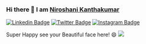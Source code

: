 ### Hi there 👋 I am <a href="https://niroportfolio.netlify.app/">Niroshani Kanthakumar</a>

[![Linkedin Badge](https://img.shields.io/badge/-LinkedIn-0e76a8?style=flat-square&logo=Linkedin&logoColor=white)](https://www.linkedin.com/in/niroshanikanthakumar)
[![Twitter Badge](https://img.shields.io/badge/-Twitter-00acee?style=flat-square&logo=Twitter&logoColor=white)](https://twitter.com/techgirlniro)
[![Instagram Badge](https://img.shields.io/badge/-Instagram-e4405f?style=flat-square&logo=Instagram&logoColor=white)](https://www.instagram.com/techgirlniro)

Super Happy see your Beautiful face here! 😄 ![](https://visitor-badge.glitch.me/badge?page_id=Niro7.visitor-badge) 
<!--
**Niro7/Niro7** is a ✨ _special_ ✨ repository because its `README.md` (this file) appears on your GitHub profile.

Here are some ideas to get you started:

- 🔭 I’m currently working on ...
- 🌱 I’m currently learning ...
- 👯 I’m looking to collaborate on ...
- 🤔 I’m looking for help with ...
- 💬 Ask me about ...
- 📫 How to reach me: ...
- 😄 Pronouns: ...
- ⚡ Fun fact: ...
-->
